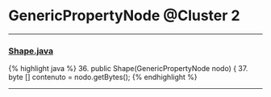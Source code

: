 # GenericPropertyNode @Cluster 2

***

### [Shape.java](https://searchcode.com/codesearch/view/97396100/)
{% highlight java %}
36. public Shape(GenericPropertyNode nodo) {
37.         byte [] contenuto = nodo.getBytes();
{% endhighlight %}

***

